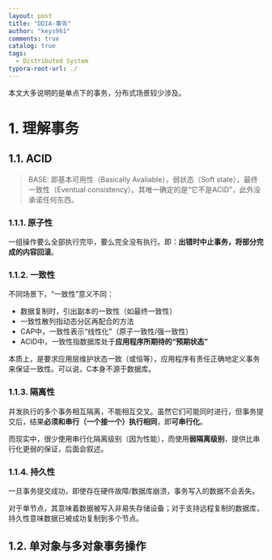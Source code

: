 ```yaml
---
layout: post
title: "DDIA-事务"
author: "keys961"
comments: true
catalog: true
tags:
  - Distributed System
typora-root-url: ./
---
```


本文大多说明的是单点下的事务，分布式场景较少涉及。

# 1. 理解事务

## 1.1. ACID

> BASE: 即基本可用性（Basically Avaliable），弱状态（Soft state），最终一致性（Eventual consistency）。其唯一确定的是“它不是ACID”，此外没承诺任何东西。

### 1.1.1. 原子性

一组操作要么全部执行完毕，要么完全没有执行。即：**出错时中止事务，将部分完成的内容回滚**。

### 1.1.2. 一致性

不同场景下，“一致性”意义不同：

- 数据复制时，引出副本的一致性（如最终一致性）
- 一致性散列指动态分区再配合的方法
- CAP中，一致性表示“线性化”（原子一致性/强一致性）
- ACID中，一致性指数据库处于**应用程序所期待的“预期状态”**

本质上，是要求应用层维护状态一致（或恒等），应用程序有责任正确地定义事务来保证一致性。可以说，C本身不源于数据库。

### 1.1.3. 隔离性

并发执行的多个事务相互隔离，不能相互交叉。虽然它们可能同时进行，但事务提交后，结果**必须和串行（一个接一个）执行相同**，即**可串行化**。

而现实中，很少使用串行化隔离级别（因为性能），而使用**弱隔离级别**，提供比串行化更弱的保证，后面会叙述。

### 1.1.4. 持久性

一旦事务提交成功，即使存在硬件故障/数据库崩溃，事务写入的数据不会丢失。

对于单节点，其意味着数据被写入非易失存储设备；对于支持远程复制的数据库，持久性意味数据已被成功复制到多个节点。

## 1.2. 单对象与多对象事务操作

